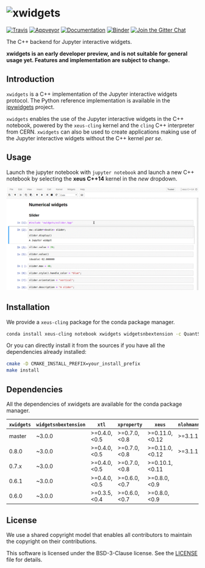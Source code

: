 # ![xwidgets](http://quantstack.net/assets/images/xwidgets.svg)

[![Travis](https://travis-ci.org/QuantStack/xwidgets.svg?branch=master)](https://travis-ci.org/QuantStack/xwidgets)
[![Appveyor](https://ci.appveyor.com/api/projects/status/ebu4prxukyqpt1mm?svg=true)](https://ci.appveyor.com/project/QuantStack/xwidgets)
[![Documentation](http://readthedocs.org/projects/xwidgets/badge/?version=latest)](https://xwidgets.readthedocs.io/en/latest/?badge=latest)
[![Binder](https://img.shields.io/badge/launch-binder-brightgreen.svg)](https://beta.mybinder.org/v2/gh/QuantStack/xwidgets/0.8.0?filepath=notebooks/xwidgets.ipynb)
[![Join the Gitter Chat](https://badges.gitter.im/Join%20Chat.svg)](https://gitter.im/QuantStack/Lobby?utm_source=badge&utm_medium=badge&utm_campaign=pr-badge&utm_content=badge)

The C++ backend for Jupyter interactive widgets.

**xwidgets is an early developer preview, and is not suitable for general usage yet. Features and implementation are subject to change.**

## Introduction

`xwidgets` is a C++ implementation of the Jupyter interactive widgets protocol. The Python reference implementation is available in the [ipywidgets](https://github.com/jupyter-widgets/ipywidgets) project.

`xwidgets` enables the use of the Jupyter interactive widgets in the C++ notebook, powered by the `xeus-cling` kernel and the `cling` C++ interpreter from CERN. `xwidgets` can also be used to create applications making use of the Jupyter interactive widgets without the C++ kernel *per se*.

## Usage

Launch the jupyter notebook with `jupyter notebook` and launch a new C++ notebook by selecting the **xeus C++14** kernel in the *new* dropdown.

![Widgets](widgets.gif)

## Installation

We provide a `xeus-cling` package for the conda package manager.

```bash
conda install xeus-cling notebook xwidgets widgetsnbextension -c QuantStack
```

Or you can directly install it from the sources if you have all the dependencies already installed:

```bash
cmake -D CMAKE_INSTALL_PREFIX=your_install_prefix
make install
```

## Dependencies

All the dependencies of xwidgets are available for the conda package manager.

| `xwidgets` | `widgetsnbextension`  |     `xtl`      | `xproperty`   | `xeus`          | `nlohmann_json` |
|------------|-----------------------|----------------|---------------|-----------------|-----------------|
|  master    |      ~3.0.0           |  >=0.4.0,<0.5  | >=0.7.0,<0.8  | >=0.11.0,<0.12  | >=3.1.1,<4.0    |
|  0.8.0     |      ~3.0.0           |  >=0.4.0,<0.5  | >=0.7.0,<0.8  | >=0.11.0,<0.12  | >=3.1.1,<4.0    |
|  0.7.x     |      ~3.0.0           |  >=0.4.0,<0.5  | >=0.7.0,<0.8  | >=0.10.1,<0.11  |                 |
|  0.6.1     |      ~3.0.0           |  >=0.4.0,<0.5  | >=0.6.0,<0.7  | >=0.8.0,<0.9    |                 |
|  0.6.0     |      ~3.0.0           |  >=0.3.5,<0.4  | >=0.6.0,<0.7  | >=0.8.0,<0.9    |                 |

## License

We use a shared copyright model that enables all contributors to maintain the
copyright on their contributions.

This software is licensed under the BSD-3-Clause license. See the [LICENSE](LICENSE) file for details.
